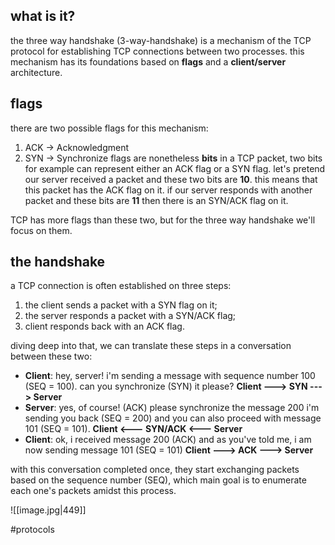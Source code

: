 ## what is it?
the three way handshake (3-way-handshake) is a mechanism of the TCP protocol for establishing TCP connections between two processes. this mechanism has its foundations based on **flags** and a  **client/server** architecture.

## flags
there are two possible flags for this mechanism:
1. ACK -> Acknowledgment
2. SYN -> Synchronize
flags are nonetheless **bits** in a TCP packet, two bits for example can represent either an ACK flag or a SYN flag. let's pretend our server received a packet and these two bits are **10**. this means that this packet has the ACK flag on it. if our server responds with another packet and these bits are **11** then there is an SYN/ACK flag on it.

TCP has more flags than these two, but for the three way handshake we'll focus on them.

## the handshake
a TCP connection is often established on three steps:
1. the client sends a packet with a SYN flag on it;
2. the server responds a packet with a SYN/ACK flag;
3. client responds back with an ACK flag.

diving deep into that, we can translate these steps in a conversation between these two:
- **Client**: hey, server! i'm sending a message with sequence number 100 (SEQ = 100). can you synchronize (SYN) it please?
	**Client ---> SYN ---> Server** 
-  **Server**: yes, of course! (ACK) please synchronize the message 200 i'm sending you back (SEQ = 200) and you can also proceed with message 101 (SEQ = 101).
	**Client <--- SYN/ACK <--- Server**
- **Client**: ok, i received message 200 (ACK) and as you've told me, i am now sending message 101 (SEQ = 101)
	**Client ---> ACK ---> Server**

with this conversation completed once, they start exchanging packets based on the sequence number (SEQ), which main goal is to enumerate each one's packets amidst this process.

![[image.jpg|449]]

#protocols